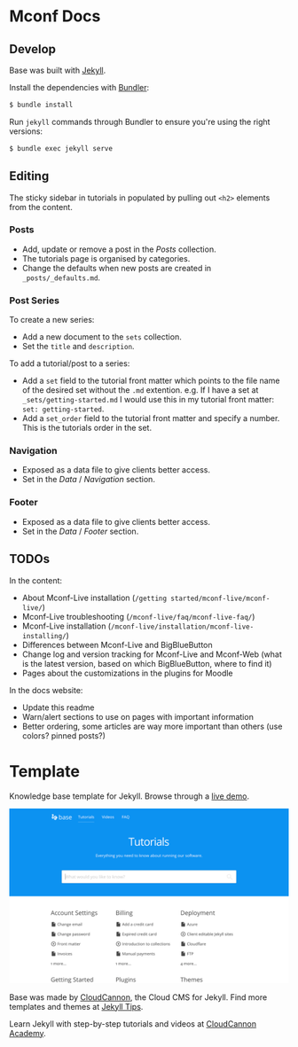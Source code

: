 # Mconf Docs

## Develop

Base was built with [Jekyll](http://jekyllrb.com/).

Install the dependencies with [Bundler](http://bundler.io/):

~~~bash
$ bundle install
~~~

Run `jekyll` commands through Bundler to ensure you're using the right versions:

~~~bash
$ bundle exec jekyll serve
~~~

## Editing

The sticky sidebar in tutorials in populated by pulling out `<h2>` elements from the content.

### Posts

* Add, update or remove a post in the *Posts* collection.
* The tutorials page is organised by categories.
* Change the defaults when new posts are created in `_posts/_defaults.md`.

### Post Series
To create a new series:

* Add a new document to the `sets` collection.
* Set the `title` and `description`.

To add a tutorial/post to a series:
* Add a `set` field to the tutorial front matter which points to the file name of the desired set without the `.md` extention. e.g. If I have a set at `_sets/getting-started.md` I would use this in my tutorial front matter: `set: getting-started`.
* Add a `set_order` field to the tutorial front matter and specify a number. This is the tutorials order in the set.

### Navigation

* Exposed as a data file to give clients better access.
* Set in the *Data* / *Navigation* section.

### Footer

* Exposed as a data file to give clients better access.
* Set in the *Data* / *Footer* section.


## TODOs

In the content:

* About Mconf-Live installation (`/getting started/mconf-live/mconf-live/`)
* Mconf-Live troubleshooting (`/mconf-live/faq/mconf-live-faq/`)
* Mconf-Live installation (`/mconf-live/installation/mconf-live-installing/`)
* Differences between Mconf-Live and BigBlueButton
* Change log and version tracking for Mconf-Live and Mconf-Web (what is the latest version, based on which BigBlueButton, where to find it)
* Pages about the customizations in the plugins for Moodle

In the docs website:

* Update this readme
* Warn/alert sections to use on pages with important information
* Better ordering, some articles are way more important than others (use colors? pinned posts?)

# Template

Knowledge base template for Jekyll. Browse through a [live demo](https://orange-ape.cloudvent.net/).

![Base template screenshot](images/_screenshot.png)

Base was made by [CloudCannon](http://cloudcannon.com/), the Cloud CMS for Jekyll.
Find more templates and themes at [Jekyll Tips](https://learn.cloudcannon.com/jekyll-templates/).

Learn Jekyll with step-by-step tutorials and videos at [CloudCannon Academy](https://learn.cloudcannon.com/).
